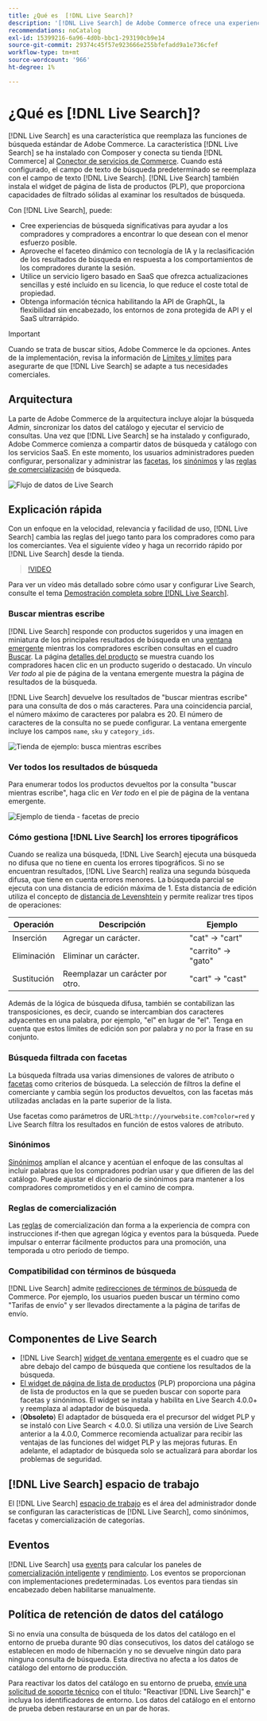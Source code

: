 ```yaml
---
title: ¿Qué es  [!DNL Live Search]?
description: '[!DNL Live Search] de Adobe Commerce ofrece una experiencia de búsqueda rápida, relevante e intuitiva.'
recommendations: noCatalog
exl-id: 15399216-6a96-4d0b-bbc1-293190cb9e14
source-git-commit: 29374c45f57e923666e255bfefadd9a1e736cfef
workflow-type: tm+mt
source-wordcount: '966'
ht-degree: 1%

---
```


# ¿Qué es [!DNL Live Search]?

[!DNL Live Search] es una característica que reemplaza las funciones de búsqueda estándar de Adobe Commerce. La característica [!DNL Live Search] se ha instalado con Composer y conecta su tienda [!DNL Commerce] al [Conector de servicios de Commerce](../landing/saas.md). Cuando está configurado, el campo de texto de búsqueda predeterminado se reemplaza con el campo de texto [!DNL Live Search]. [!DNL Live Search] también instala el widget de página de lista de productos (PLP), que proporciona capacidades de filtrado sólidas al examinar los resultados de búsqueda.

Con [!DNL Live Search], puede:

- Cree experiencias de búsqueda significativas para ayudar a los compradores y compradores a encontrar lo que desean con el menor esfuerzo posible.
- Aproveche el faceteo dinámico con tecnología de IA y la reclasificación de los resultados de búsqueda en respuesta a los comportamientos de los compradores durante la sesión.
- Utilice un servicio ligero basado en SaaS que ofrezca actualizaciones sencillas y esté incluido en su licencia, lo que reduce el coste total de propiedad.
- Obtenga información técnica habilitando la API de GraphQL, la flexibilidad sin encabezado, los entornos de zona protegida de API y el SaaS ultrarrápido.

>[!IMPORTANT]
>
>Cuando se trata de buscar sitios, Adobe Commerce le da opciones. Antes de la implementación, revisa la información de [Límites y límites](boundaries-limits.md) para asegurarte de que [!DNL Live Search] se adapte a tus necesidades comerciales.

## Arquitectura

La parte de Adobe Commerce de la arquitectura incluye alojar la búsqueda *Admin*, sincronizar los datos del catálogo y ejecutar el servicio de consultas. Una vez que [!DNL Live Search] se ha instalado y configurado, Adobe Commerce comienza a compartir datos de búsqueda y catálogo con los servicios SaaS. En este momento, los usuarios administradores pueden configurar, personalizar y administrar las [facetas](facets.md), los [sinónimos](synonyms.md) y las [reglas de comercialización](category-merch.md) de búsqueda.

![Flujo de datos de Live Search](assets/ls-cs-data-flow.png)

## Explicación rápida

Con un enfoque en la velocidad, relevancia y facilidad de uso, [!DNL Live Search] cambia las reglas del juego tanto para los compradores como para los comerciantes. Vea el siguiente vídeo y haga un recorrido rápido por [!DNL Live Search] desde la tienda.

>[!VIDEO](https://video.tv.adobe.com/v/3418797?learn=on)

Para ver un vídeo más detallado sobre cómo usar y configurar Live Search, consulte el tema [Demostración completa sobre [!DNL Live Search]](https://experienceleague.adobe.com/es/docs/commerce-learn/tutorials/getting-started/capabilities/live-search-full-demonstration).

### Buscar mientras escribe

[!DNL Live Search] responde con productos sugeridos y una imagen en miniatura de los principales resultados de búsqueda en una [ventana emergente](storefront-popover.md) mientras los compradores escriben consultas en el cuadro [Buscar](https://experienceleague.adobe.com/es/docs/commerce-admin/catalog/catalog/search/search). La página [detalles del producto](https://experienceleague.adobe.com/es/docs/commerce-admin/start/storefront/storefront) se muestra cuando los compradores hacen clic en un producto sugerido o destacado. Un vínculo _Ver todo_ al pie de página de la ventana emergente muestra la página de resultados de la búsqueda.

[!DNL Live Search] devuelve los resultados de &quot;buscar mientras escribe&quot; para una consulta de dos o más caracteres. Para una coincidencia parcial, el número máximo de caracteres por palabra es 20. El número de caracteres de la consulta no se puede configurar. La ventana emergente incluye los campos `name`, `sku` y `category_ids`.

![Tienda de ejemplo: busca mientras escribes](assets/storefront-search-as-you-type.png)

### Ver todos los resultados de búsqueda

Para enumerar todos los productos devueltos por la consulta &quot;buscar mientras escribe&quot;, haga clic en _Ver todo_ en el pie de página de la ventana emergente.

![Ejemplo de tienda - facetas de precio](assets/storefront-view-all-search-results.png)

### Cómo gestiona [!DNL Live Search] los errores tipográficos

Cuando se realiza una búsqueda, [!DNL Live Search] ejecuta una búsqueda no difusa que no tiene en cuenta los errores tipográficos. Si no se encuentran resultados, [!DNL Live Search] realiza una segunda búsqueda difusa, que tiene en cuenta errores menores. La búsqueda parcial se ejecuta con una distancia de edición máxima de 1. Esta distancia de edición utiliza el concepto de [distancia de Levenshtein](https://en.wikipedia.org/wiki/Levenshtein_distance) y permite realizar tres tipos de operaciones:

| Operación | Descripción | Ejemplo |
|---|---|---|
| Inserción | Agregar un carácter. | &quot;cat&quot; -> &quot;cart&quot; |
| Eliminación | Eliminar un carácter. | &quot;carrito&quot; -> &quot;gato&quot; |
| Sustitución | Reemplazar un carácter por otro. | &quot;cart&quot; -> &quot;cast&quot; |

Además de la lógica de búsqueda difusa, también se contabilizan las transposiciones, es decir, cuando se intercambian dos caracteres adyacentes en una palabra, por ejemplo, &quot;el&quot; en lugar de &quot;el&quot;. Tenga en cuenta que estos límites de edición son por palabra y no por la frase en su conjunto.

### Búsqueda filtrada con facetas

La búsqueda filtrada usa varias dimensiones de valores de atributo o [facetas](facets.md) como criterios de búsqueda. La selección de filtros la define el comerciante y cambia según los productos devueltos, con las facetas más utilizadas ancladas en la parte superior de la lista.

Use facetas como parámetros de URL:`http://yourwebsite.com?color=red` y Live Search filtra los resultados en función de estos valores de atributo.

### Sinónimos

[Sinónimos](synonyms.md) amplían el alcance y acentúan el enfoque de las consultas al incluir palabras que los compradores podrían usar y que difieren de las del catálogo. Puede ajustar el diccionario de sinónimos para mantener a los compradores comprometidos y en el camino de compra.

### Reglas de comercialización

Las [reglas](rules.md) de comercialización dan forma a la experiencia de compra con instrucciones if-then que agregan lógica y eventos para la búsqueda. Puede impulsar o enterrar fácilmente productos para una promoción, una temporada u otro período de tiempo.

### Compatibilidad con términos de búsqueda

[!DNL Live Search] admite [redirecciones de términos de búsqueda](https://experienceleague.adobe.com/es/docs/commerce-admin/catalog/catalog/search/search-terms) de Commerce. Por ejemplo, los usuarios pueden buscar un término como &quot;Tarifas de envío&quot; y ser llevados directamente a la página de tarifas de envío.

## Componentes de Live Search

- [!DNL Live Search] [widget de ventana emergente](storefront-popover.md) es el cuadro que se abre debajo del campo de búsqueda que contiene los resultados de la búsqueda.
- [El widget de página de lista de productos](plp-styling.md) (PLP) proporciona una página de lista de productos en la que se pueden buscar con soporte para facetas y sinónimos. El widget se instala y habilita en Live Search 4.0.0+ y reemplaza al adaptador de búsqueda.
- (**Obsoleto**) El adaptador de búsqueda era el precursor del widget PLP y se instaló con Live Search &lt; 4.0.0. Si utiliza una versión de Live Search anterior a la 4.0.0, Commerce recomienda actualizar para recibir las ventajas de las funciones del widget PLP y las mejoras futuras. En adelante, el adaptador de búsqueda solo se actualizará para abordar los problemas de seguridad.

## [!DNL Live Search] espacio de trabajo

El [!DNL Live Search] [espacio de trabajo](workspace.md) es el área del administrador donde se configuran las características de [!DNL Live Search], como sinónimos, facetas y comercialización de categorías.

## Eventos

[!DNL Live Search] usa [events](events.md) para calcular los paneles de [comercialización inteligente](category-merch.md) y [rendimiento](performance.md). Los eventos se proporcionan con implementaciones predeterminadas. Los eventos para tiendas sin encabezado deben habilitarse manualmente.

## Política de retención de datos del catálogo

Si no envía una consulta de búsqueda de los datos del catálogo en el entorno de prueba durante 90 días consecutivos, los datos del catálogo se establecen en modo de hibernación y no se devuelve ningún dato para ninguna consulta de búsqueda. Esta directiva no afecta a los datos de catálogo del entorno de producción.

Para reactivar los datos del catálogo en su entorno de prueba, [envíe una solicitud de soporte técnico](https://experienceleague.adobe.com/es/docs/commerce-knowledge-base/kb/help-center-guide/magento-help-center-user-guide#experience-league-start-page) con el título: &quot;Reactivar [!DNL Live Search]&quot; e incluya los identificadores de entorno. Los datos del catálogo en el entorno de prueba deben restaurarse en un par de horas.
